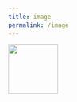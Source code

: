 ```yaml
---
title: image
permalink: /image
---
```

<img  style="width:100px; height:100px "  src="![paris](/images/gears.gif)">
</img>